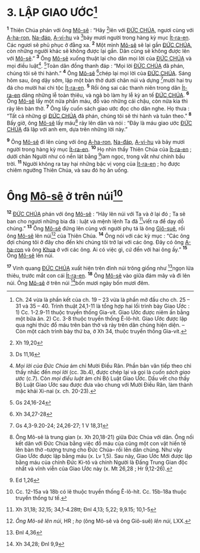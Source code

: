 # 3. LẬP GIAO ƯỚC[^1-abe43648-9110-4c9f-be15-eb0f7f361510]
<sup><b>1</b></sup> Thiên Chúa phán với ông [Mô-sê]() : “Hãy [^1@-abe43648-9110-4c9f-be15-eb0f7f361510]lên với [ĐỨC CHÚA](), ngươi cùng với [A-ha-ron](), [Na-đáp](), [A-vi-hu]() và [^2@-abe43648-9110-4c9f-be15-eb0f7f361510]bảy mươi người trong hàng kỳ mục [Ít-ra-en](). Các ngươi sẽ phủ phục ở đằng xa. <sup><b>2</b></sup> Một mình [Mô-sê]() sẽ lại gần [ĐỨC CHÚA](), còn những người khác sẽ không được lại gần. Dân cũng sẽ không được lên với [Mô-sê]().” <sup><b>3</b></sup> Ông [Mô-sê]() xuống thuật lại cho dân mọi lời của [ĐỨC CHÚA]() và mọi điều luật[^2-abe43648-9110-4c9f-be15-eb0f7f361510]. [^3@-abe43648-9110-4c9f-be15-eb0f7f361510]Toàn dân đồng thanh đáp : “Mọi lời [ĐỨC CHÚA]() đã phán, chúng tôi sẽ thi hành.” <sup><b>4</b></sup> Ông [Mô-sê]() [^4@-abe43648-9110-4c9f-be15-eb0f7f361510]chép lại mọi lời của [ĐỨC CHÚA](). Sáng hôm sau, ông dậy sớm, lập một bàn thờ dưới chân núi và dựng [^5@-abe43648-9110-4c9f-be15-eb0f7f361510]mười hai trụ đá cho mười hai chi tộc [Ít-ra-en](). <sup><b>5</b></sup> Rồi ông sai các thanh niên trong dân [Ít-ra-en]() dâng những lễ toàn thiêu, và ngả bò làm hy lễ kỳ an tế [ĐỨC CHÚA](). <sup><b>6</b></sup> Ông [Mô-sê]() lấy một nửa phần máu, đổ vào những cái chậu, còn nửa kia thì rảy lên bàn thờ. <sup><b>7</b></sup> Ông lấy cuốn sách giao ước đọc cho dân nghe. Họ thưa : “Tất cả những gì [ĐỨC CHÚA]() đã phán, chúng tôi sẽ thi hành và tuân theo.” <sup><b>8</b></sup> Bấy giờ, ông [Mô-sê]() lấy máu[^3-abe43648-9110-4c9f-be15-eb0f7f361510] rảy lên dân và nói : “Đây là máu giao ước [ĐỨC CHÚA]() đã lập với anh em, dựa trên những lời này.”

<sup><b>9</b></sup> Ông [Mô-sê]() đi lên cùng với ông [A-ha-ron](), [Na-đáp](), [A-vi-hu]() và bảy mươi người trong hàng kỳ mục [Ít-ra-en](). <sup><b>10</b></sup> Họ nhìn thấy Thiên Chúa của [Ít-ra-en]() ; dưới chân Người như có nền lát bằng [^6@-abe43648-9110-4c9f-be15-eb0f7f361510]lam ngọc, trong vắt như chính bầu trời. <sup><b>11</b></sup> Người không ra tay hại những bậc vị vọng của [Ít-ra-en]() ; họ được chiêm ngưỡng Thiên Chúa, và sau đó họ ăn uống.


# Ông [Mô-sê]() ở trên núi[^4-abe43648-9110-4c9f-be15-eb0f7f361510]
<sup><b>12</b></sup> [ĐỨC CHÚA]() phán với ông [Mô-sê]() : “Hãy lên núi với Ta và ở lại đó ; Ta sẽ ban cho ngươi những bia đá : luật và mệnh lệnh Ta đã [^7@-abe43648-9110-4c9f-be15-eb0f7f361510]viết ra để dạy dỗ chúng.” <sup><b>13</b></sup> Ông [Mô-sê]() đứng lên cùng với người phụ tá là ông [Giô-suê](), rồi ông [Mô-sê]() lên núi[^5-abe43648-9110-4c9f-be15-eb0f7f361510] của Thiên Chúa. <sup><b>14</b></sup> Ông nói với các kỳ mục : “Các ông đợi chúng tôi ở đây cho đến khi chúng tôi trở lại với các ông. Đây có ông [A-ha-ron]() và ông [Khua]() ở với các ông. Ai có việc gì, cứ đến với hai ông ấy.” <sup><b>15</b></sup> Ông [Mô-sê]() lên núi.

<sup><b>17</b></sup> Vinh quang [ĐỨC CHÚA]() xuất hiện trên đỉnh núi trông giống như [^8@-abe43648-9110-4c9f-be15-eb0f7f361510]ngọn lửa thiêu, trước mắt con cái [Ít-ra-en](). <sup><b>18</b></sup> Ông [Mô-sê]() vào giữa đám mây và đi lên núi. Ông [Mô-sê]() ở trên núi [^9@-abe43648-9110-4c9f-be15-eb0f7f361510]bốn mươi ngày bốn mươi đêm.

[^1-abe43648-9110-4c9f-be15-eb0f7f361510]: Ch. 24 vừa là phần kết của ch. 19 – 23 vừa là phần mở đầu cho ch. 25 – 31 và 35 – 40. Trình thuật 24,1-11 là tổng hợp hai lối trình bày Giao Ước : 1) Cc. 1-2.9-11 thuộc truyền thống Gia-vít. Giao Ước được niêm ấn bằng một bữa ăn. 2) Cc. 3-8 thuộc truyền thống Ê-lô-hít. Giao Ước được lập qua nghi thức đổ máu trên bàn thờ và rảy trên dân chúng hiện diện. – Còn một cách trình bày thứ ba, ở Xh 34, thuộc truyền thống Gia-vít.
[^2-abe43648-9110-4c9f-be15-eb0f7f361510]: *Mọi lời của Đức Chúa* ám chỉ Mười Điều Răn. Phần bản văn tiếp theo chỉ thấy nhắc đến *mọi lời* (cc. 3b.4), được chép lại và gọi là *cuốn sách giao ước* (c.7). Còn *mọi điều luật* ám chỉ Bộ Luật Giao Ước. Dấu vết cho thấy Bộ Luật Giao Ước sau được đưa vào chung với Mười Điều Răn, làm thành mặc khải Xi-nai (x. ch. 20-23).
[^3-abe43648-9110-4c9f-be15-eb0f7f361510]: Ông Mô-sê là trung gian (x. Xh 20,18-21) giữa Đức Chúa với dân. Ông nối kết dân với Đức Chúa bằng việc đổ máu của cũng một con vật hiến tế lên bàn thờ –tượng trưng cho Đức Chúa– rồi lên dân chúng. Như vậy Giao Ước được lập bằng máu (x. Lv 1,5). Sau này, Giao Ước Mới được lập bằng máu của chính Đức Ki-tô và chính Người là Đấng Trung Gian độc nhất và vĩnh viễn của Giao Ước này (x. Mt 26,28 ; Hr 9,12-26).
[^4-abe43648-9110-4c9f-be15-eb0f7f361510]: Cc. 12-15a và 18b có lẽ thuộc truyền thống Ê-lô-hít. Cc. 15b-18a thuộc truyền thống tư tế.
[^5-abe43648-9110-4c9f-be15-eb0f7f361510]: *Ông Mô-sê lên núi*, HR ; *họ* (ông Mô-sê và ông Giô-suê) *lên núi*, LXX.
[^1@-abe43648-9110-4c9f-be15-eb0f7f361510]: Xh 19,20
[^2@-abe43648-9110-4c9f-be15-eb0f7f361510]: Ds 11,16
[^3@-abe43648-9110-4c9f-be15-eb0f7f361510]: Gs 24,16-24
[^4@-abe43648-9110-4c9f-be15-eb0f7f361510]: Xh 34,27-28
[^5@-abe43648-9110-4c9f-be15-eb0f7f361510]: Gs 4,3-9.20-24; 24,26-27; 1 V 18,31
[^6@-abe43648-9110-4c9f-be15-eb0f7f361510]: Ed 1,26
[^7@-abe43648-9110-4c9f-be15-eb0f7f361510]: Xh 31,18; 32,15; 34,1-4.28tt; Đnl 4,13; 5,22; 9,9.15; 10,1-5
[^8@-abe43648-9110-4c9f-be15-eb0f7f361510]: Đnl 4,36
[^9@-abe43648-9110-4c9f-be15-eb0f7f361510]: Xh 34,28; Đnl 9,9